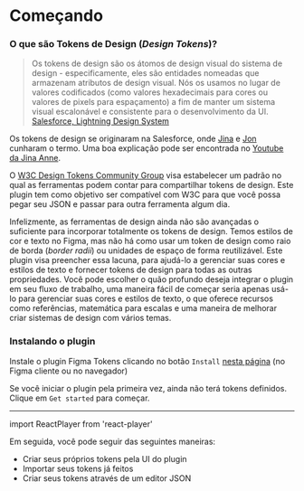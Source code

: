 # Começando

### O que são Tokens de Design (*Design Tokens*)?
> Os tokens de design são os átomos de design visual do sistema de design - especificamente, eles são entidades nomeadas que armazenam atributos de design visual. Nós os usamos no lugar de valores codificados (como valores hexadecimais para cores ou valores de pixels para espaçamento) a fim de manter um sistema visual escalonável e consistente para o desenvolvimento da UI.
[Salesforce, Lightning Design System](https://www.lightningdesignsystem.com/design-tokens/)

Os tokens de design se originaram na Salesforce, onde [Jina](https://twitter.com/jina) e [Jon](https://twitter.com/jonnyl) cunharam o termo. Uma boa explicação pode ser encontrada no [Youtube da Jina Anne](https://www.youtube.com/watch?v=q5qIowMyVt8).

O [W3C Design Tokens Community Group](https://github.com/design-tokens/community-group) visa estabelecer um padrão no qual as ferramentas podem contar para compartilhar tokens de design. Este plugin tem como objetivo ser compatível com W3C para que você possa pegar seu JSON e passar para outra ferramenta algum dia.

Infelizmente, as ferramentas de design ainda não são avançadas o suficiente para incorporar totalmente os tokens de design. Temos estilos de cor e texto no Figma, mas não há como usar um token de design como raio de borda (*border radii*) ou unidades de espaço de forma reutilizável. Este plugin visa preencher essa lacuna, para ajudá-lo a gerenciar suas cores e estilos de texto e fornecer tokens de design para todas as outras propriedades. Você pode escolher o quão profundo deseja integrar o plugin em seu fluxo de trabalho, uma maneira fácil de começar seria apenas usá-lo para gerenciar suas cores e estilos de texto, o que oferece recursos como referências, matemática para escalas e uma maneira de melhorar criar sistemas de design com vários temas.

### Instalando o plugin

Instale o plugin Figma Tokens clicando no botão `Install` [nesta página](https://www.figma.com/community/plugin/843461159747178978/Figma-Tokens) (no Figma cliente ou no navegador)

Se você iniciar o plugin pela primeira vez, ainda não terá tokens definidos. Clique em `Get started` para começar.

---

import ReactPlayer from 'react-player'


<ReactPlayer
  muted
  width="100%"
  height="auto"
  loop
  playing
  controls
  url="/getting-started.mp4"
/>

Em seguida, você pode seguir das seguintes maneiras:

- Criar seus próprios tokens pela UI do plugin
- Importar seus tokens já feitos
- Criar seus tokens através de um editor JSON
